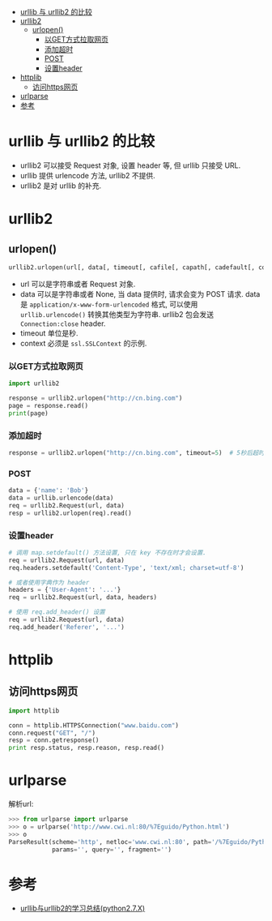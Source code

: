 <!-- TOC -->

- [urllib 与 urllib2 的比较](#urllib-与-urllib2-的比较)
- [urllib2](#urllib2)
    - [urlopen()](#urlopen)
        - [以GET方式拉取网页](#以get方式拉取网页)
        - [添加超时](#添加超时)
        - [POST](#post)
        - [设置header](#设置header)
- [httplib](#httplib)
    - [访问https网页](#访问https网页)
- [urlparse](#urlparse)
- [参考](#参考)

<!-- /TOC -->


# urllib 与 urllib2 的比较
* urllib2 可以接受 Request 对象, 设置 header 等, 但 urllib 只接受 URL.
* urllib 提供 urlencode 方法, urllib2 不提供.
* urllib2 是对 urllib 的补充.


# urllib2

## urlopen()
```python
urllib2.urlopen(url[, data[, timeout[, cafile[, capath[, cadefault[, context]]]]])
```
* url 可以是字符串或者 Request 对象.
* data 可以是字符串或者 None, 当 data 提供时, 请求会变为 POST 请求. data 是 `application/x-www-form-urlencoded` 格式, 可以使用 `urllib.urlencode()` 转换其他类型为字符串. urllib2 包会发送 `Connection:close` header.
* timeout 单位是秒.
* context 必须是 `ssl.SSLContext` 的示例.


### 以GET方式拉取网页

```python
import urllib2

response = urllib2.urlopen("http://cn.bing.com")
page = response.read()
print(page)
```

### 添加超时

```python
response = urllib2.urlopen("http://cn.bing.com", timeout=5)  # 5秒后超时
```



### POST

```python
data = {'name': 'Bob'}
data = urllib.urlencode(data)
req = urllib2.Request(url, data)
resp = urllib2.urlopen(req).read()
```

### 设置header

```python
# 调用 map.setdefault() 方法设置, 只在 key 不存在时才会设置.
req = urllib2.Request(url, data)
req.headers.setdefault('Content-Type', 'text/xml; charset=utf-8')

# 或者使用字典作为 header
headers = {'User-Agent': '...'}
req = urllib2.Request(url, data, headers)

# 使用 req.add_header() 设置
req = urllib2.Request(url, data)
req.add_header('Referer', '...')
```



# httplib

## 访问https网页

```python
import httplib

conn = httplib.HTTPSConnection("www.baidu.com")
conn.request("GET", "/")
resp = conn.getresponse()
print resp.status, resp.reason, resp.read()
```


# urlparse

解析url:

```py
>>> from urlparse import urlparse
>>> o = urlparse('http://www.cwi.nl:80/%7Eguido/Python.html')
>>> o   
ParseResult(scheme='http', netloc='www.cwi.nl:80', path='/%7Eguido/Python.html',
            params='', query='', fragment='')
```


# 参考
* [urllib与urllib2的学习总结(python2.7.X)](http://www.cnblogs.com/wly923/archive/2013/05/07/3057122.html)